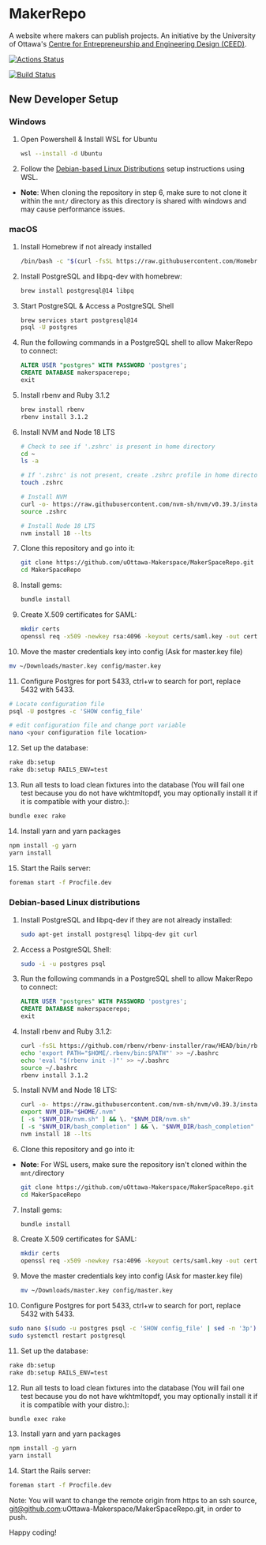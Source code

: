 # MakerRepo

A website where makers can publish projects. An initiative by the University of Ottawa's
[Centre for Entrepreneurship and Engineering Design (CEED)](https://engineering.uottawa.ca/CEED).

[![Actions Status](https://github.com/uOttawa-Makerspace/MakerSpaceRepo/workflows/CI/badge.svg)](https://github.com/uOttawa-Makerspace/MakerSpaceRepo/actions)

[![Build Status](https://travis-ci.com/uOttawa-Makerspace/MakerSpaceRepo.svg?branch=master)](https://travis-ci.com/uOttawa-Makerspace/MakerSpaceRepo)

## New Developer Setup

### Windows

1. Open Powershell & Install WSL for Ubuntu

   ```bash
   wsl --install -d Ubuntu
   ```

2. Follow the [Debian-based Linux Distributions](#Debian-based-Linux-distributions) setup instructions using WSL.

- **Note**: When cloning the repository in step 6, make sure to not clone it within the `mnt/` directory as this directory is shared with windows and may cause performance issues.

### macOS

1. Install Homebrew if not already installed

   ```bash
   /bin/bash -c "$(curl -fsSL https://raw.githubusercontent.com/Homebrew/install/HEAD/install.sh)"
   ```

2. Install PostgreSQL and libpq-dev with homebrew:

   ```bash
   brew install postgresql@14 libpq
   ```

3. Start PostgreSQL & Access a PostgreSQL Shell

   ```bash
   brew services start postgresql@14
   psql -U postgres
   ```

4. Run the following commands in a PostgreSQL shell to allow MakerRepo to connect:

   ```SQL
   ALTER USER "postgres" WITH PASSWORD 'postgres';
   CREATE DATABASE makerspacerepo;
   exit
   ```

5. Install rbenv and Ruby 3.1.2
   ```bash
   brew install rbenv
   rbenv install 3.1.2
   ```
6. Install NVM and Node 18 LTS

   ```bash
   # Check to see if '.zshrc' is present in home directory
   cd ~
   ls -a

   # If '.zshrc' is not present, create .zshrc profile in home directory
   touch .zshrc

   # Install NVM
   curl -o- https://raw.githubusercontent.com/nvm-sh/nvm/v0.39.3/install.sh | bash
   source .zshrc

   # Install Node 18 LTS
   nvm install 18 --lts
   ```

7. Clone this repository and go into it:

   ```bash
   git clone https://github.com/uOttawa-Makerspace/MakerSpaceRepo.git
   cd MakerSpaceRepo
   ```

8. Install gems:

   ```bash
   bundle install
   ```

9. Create X.509 certificates for SAML:

   ```bash
   mkdir certs
   openssl req -x509 -newkey rsa:4096 -keyout certs/saml.key -out certs/saml.crt -days 365 -nodes
   ```

10. Move the master credentials key into config (Ask for master.key file)

```bash
mv ~/Downloads/master.key config/master.key
```

11. Configure Postgres for port 5433, ctrl+w to search for port, replace 5432 with 5433.

```bash
# Locate configuration file
psql -U postgres -c 'SHOW config_file'

# edit configuration file and change port variable
nano <your configuration file location>
```

12. Set up the database:

```bash
rake db:setup
rake db:setup RAILS_ENV=test
```

13. Run all tests to load clean fixtures into the database (You will fail one test because you do not have wkhtmltopdf, you may optionally install it if it is compatible with your distro.):

```bash
bundle exec rake
```

14. Install yarn and yarn packages

```bash
npm install -g yarn
yarn install
```

15. Start the Rails server:

```bash
foreman start -f Procfile.dev
```

### Debian-based Linux distributions

1. Install PostgreSQL and libpq-dev if they are not already installed:

   ```bash
   sudo apt-get install postgresql libpq-dev git curl
   ```

2. Access a PostgreSQL Shell:

   ```bash
   sudo -i -u postgres psql
   ```

3. Run the following commands in a PostgreSQL shell to allow MakerRepo to connect:

   ```SQL
   ALTER USER "postgres" WITH PASSWORD 'postgres';
   CREATE DATABASE makerspacerepo;
   exit
   ```

4. Install rbenv and Ruby 3.1.2:

   ```bash
   curl -fsSL https://github.com/rbenv/rbenv-installer/raw/HEAD/bin/rbenv-installer | bash
   echo 'export PATH="$HOME/.rbenv/bin:$PATH"' >> ~/.bashrc
   echo 'eval "$(rbenv init -)"' >> ~/.bashrc
   source ~/.bashrc
   rbenv install 3.1.2
   ```

5. Install NVM and Node 18 LTS:

   ```bash
   curl -o- https://raw.githubusercontent.com/nvm-sh/nvm/v0.39.3/install.sh | bash
   export NVM_DIR="$HOME/.nvm"
   [ -s "$NVM_DIR/nvm.sh" ] && \. "$NVM_DIR/nvm.sh"
   [ -s "$NVM_DIR/bash_completion" ] && \. "$NVM_DIR/bash_completion"
   nvm install 18 --lts
   ```

6. Clone this repository and go into it:

- **Note**: For WSL users, make sure the repository isn't cloned within the `mnt/`directory
  ```bash
  git clone https://github.com/uOttawa-Makerspace/MakerSpaceRepo.git
  cd MakerSpaceRepo
  ```

7. Install gems:

   ```bash
   bundle install
   ```

8. Create X.509 certificates for SAML:

   ```bash
   mkdir certs
   openssl req -x509 -newkey rsa:4096 -keyout certs/saml.key -out certs/saml.crt -days 365 -nodes
   ```

9. Move the master credentials key into config (Ask for master.key file)

   ```bash
   mv ~/Downloads/master.key config/master.key
   ```

10. Configure Postgres for port 5433, ctrl+w to search for port, replace 5432 with 5433.

```bash
sudo nano $(sudo -u postgres psql -c 'SHOW config_file' | sed -n '3p')
sudo systemctl restart postgresql
```

11. Set up the database:

```bash
rake db:setup
rake db:setup RAILS_ENV=test
```

12. Run all tests to load clean fixtures into the database (You will fail one test because you do not have wkhtmltopdf, you may optionally install it if it is compatible with your distro.):

```bash
bundle exec rake
```

13. Install yarn and yarn packages

```bash
npm install -g yarn
yarn install
```

14. Start the Rails server:

```bash
foreman start -f Procfile.dev
```

Note: You will want to change the remote origin from https to an ssh source, git@github.com:uOttawa-Makerspace/MakerSpaceRepo.git, in order to push.

Happy coding!

